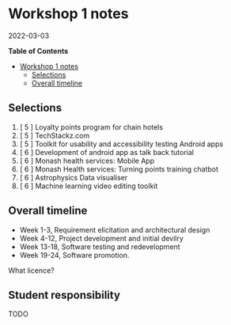 # Workshop 1 notes
2022-03-03

<!-- markdown-toc start - Don't edit this section. Run M-x markdown-toc-refresh-toc -->
**Table of Contents**

- [Workshop 1 notes](#workshop-1-notes)
    - [Selections](#selections)
    - [Overall timeline](#overall-timeline)

<!-- markdown-toc end -->


## Selections

1.  [ 5 ] Loyalty points program for chain hotels
2.  [ 5 ] TechStackz.com
3.  [ 5 ] Toolkit for usability and accessibility testing Android apps
4.  [ 6 ] Development of android app as talk back tutorial
6. [ 6 ] Monash health services: Mobile App
6. [ 6 ] Monash Health services: Turning points training chatbot
7. [ 6 ] Astrophysics Data visualiser
8. [ 6 ] Machine learning video editing toolkit

## Overall timeline

* Week 1-3, Requirement elicitation and architectural design
* Week 4-12, Project development and initial devilry
* Week 13-18, Software testing and redevelopment
* Week 19-24, Software promotion.

What licence?

## Student responsibility
TODO
